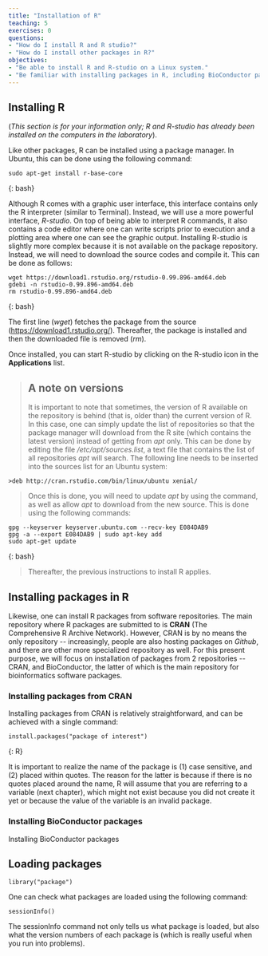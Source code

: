 ```yaml
---
title: "Installation of R"
teaching: 5
exercises: 0
questions:
- "How do I install R and R studio?"
- "How do I install other packages in R?"
objectives:
- "Be able to install R and R-studio on a Linux system." 
- "Be familiar with installing packages in R, including BioConductor packages." 
---
```


## Installing R
(*This section is for your information only; R and R-studio has already been installed on the computers in the laboratory*). 

Like other packages, R can be installed using a package manager. In Ubuntu, this can be done using the following command: 

~~~ 
sudo apt-get install r-base-core
~~~
{: bash} 

Although R comes with a graphic user interface, this interface contains only the R interpreter (similar to Terminal). Instead, we will use a more powerful interface, *R-studio*. On top of being able to interpret R commands, it also contains a code editor where one can write scripts prior to execution and a plotting area where one can see the graphic output. Installing R-studio is slightly more complex because it is not available on the package repository. Instead, we will need to download the source codes and compile it. This can be done as follows: 

~~~
wget https://download1.rstudio.org/rstudio-0.99.896-amd64.deb
gdebi -n rstudio-0.99.896-amd64.deb
rm rstudio-0.99.896-amd64.deb
~~~ 
{: bash} 

The first line (*wget*) fetches the package from the source (https://download1.rstudio.org/). Thereafter, the package is installed and then the downloaded file is removed (*rm*). 

Once installed, you can start R-studio by clicking on the R-studio icon in the **Applications** list. 

> ## A note on versions
> It is important to note that sometimes, the version of R available on the repository is behind (that is, older than) the current version of R. In this case, one can simply update the list of repositories so that the package manager will download from the R site (which contains the latest version) instead of getting from *apt* only. This can be done by editing the file */etc/apt/sources.list*, a text file that contains the list of all repositories *apt* will search. The following line needs to be inserted into the sources list for an Ubuntu system:

~~~
>deb http://cran.rstudio.com/bin/linux/ubuntu xenial/
~~~
> Once this is done, you will need to update *apt* by using the command, as well as allow *apt* to download from the new source. This is done using the following commands: 
~~~
gpg --keyserver keyserver.ubuntu.com --recv-key E084DAB9 
gpg -a --export E084DAB9 | sudo apt-key add 
sudo apt-get update
~~~
{: bash} 
> Thereafter, the previous instructions to install R applies. 

## Installing packages in R 
Likewise, one can install R packages from software repositories. The main repository where R packages are submitted to is **CRAN** (The Comprehensive R Archive Network). However, CRAN is by no means the only repository -- increasingly, people are also hosting packages on *Github*, and there are other more specialized repository as well. For this present purpose, we will focus on installation of packages from 2 repositories -- CRAN, and BioConductor, the latter of which is the main repository for bioinformatics software packages. 

### Installing packages from CRAN 
Installing packages from CRAN is relatively straightforward, and can be achieved with a single command: 
~~~
install.packages("package of interest")
~~~
{: R}

It is important to realize the name of the package is (1) case sensitive, and (2) placed within quotes. The reason for the latter is because if there is no quotes placed around the name, R will assume that you are referring to a variable (next chapter), which might not exist because you did not create it yet or because the value of the variable is an invalid package. 

### Installing BioConductor packages 
Installing BioConductor packages 

## Loading packages 

~~~
library("package") 
~~~ 

One can check what packages are loaded using the following command: 
~~~
sessionInfo()
~~~ 

The sessionInfo command not only tells us what package is loaded, but also what the version numbers of each package is (which is really useful when you run into problems).
